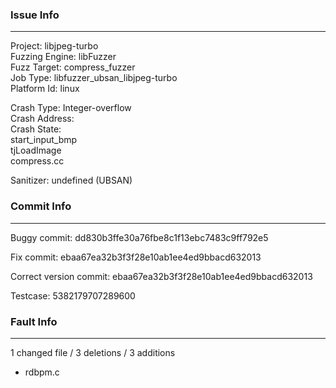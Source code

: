 ### Issue Info

------------

Project: libjpeg-turbo\
Fuzzing Engine: libFuzzer\
Fuzz Target: compress_fuzzer\
Job Type: libfuzzer_ubsan_libjpeg-turbo\
Platform Id: linux

Crash Type: Integer-overflow\
Crash Address: \
Crash State:\
  start_input_bmp\
  tjLoadImage\
  compress.cc
  
Sanitizer: undefined (UBSAN)

### Commit Info

---------

Buggy commit: dd830b3ffe30a76fbe8c1f13ebc7483c9ff792e5 

Fix commit: ebaa67ea32b3f3f28e10ab1ee4ed9bbacd632013
 
Correct version commit: ebaa67ea32b3f3f28e10ab1ee4ed9bbacd632013 

Testcase: 5382179707289600 


### Fault Info

-----------------

1 changed file / 3 deletions / 3 additions 

- rdbpm.c
